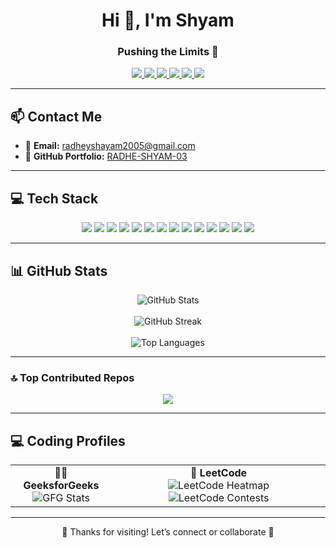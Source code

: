 <h1 align="center">Hi 👋, I'm Shyam</h1>
<h3 align="center">Pushing the Limits 🚀</h3>

<p align="center">
  <a href="https://github.com/RADHE-SHYAM-03" target="_blank">
    <img src="https://img.shields.io/badge/GitHub-RADHE--SHYAM--03-181717?style=for-the-badge&logo=github&logoColor=white" />
  </a>
  <a href="https://www.linkedin.com/in/radhe-shyam-6b5780236/" target="_blank">
    <img src="https://img.shields.io/badge/LinkedIn-Radhey%20Shyam-0077B5?style=for-the-badge&logo=linkedin&logoColor=white" />
  </a>
  <a href="https://instagram.com/sham_dravid_03" target="_blank">
    <img src="https://img.shields.io/badge/Instagram-sham__dravid__03-E4405F?style=for-the-badge&logo=instagram&logoColor=white" />
  </a>
  <a href="https://youtube.com/@unlocked_motivation" target="_blank">
    <img src="https://img.shields.io/badge/YouTube-Unlocked%20Motivation-FF0000?style=for-the-badge&logo=youtube&logoColor=white" />
  </a>
  <a href="mailto:radheyshayam2005@gmail.com" target="_blank">
    <img src="https://img.shields.io/badge/Email-radheyshayam2005@gmail.com-D14836?style=for-the-badge&logo=gmail&logoColor=white" />
  </a>
  <a href="https://www.leetcode.com/sham_dravid_03" target="_blank">
    <img src="https://img.shields.io/badge/LeetCode-sham__dravid__03-FFA116?style=for-the-badge&logo=leetcode&logoColor=black" />
  </a>
</p>

---

## 📫 Contact Me

- 📧 **Email:** radheyshayam2005@gmail.com  
- 💼 **GitHub Portfolio:** [RADHE-SHYAM-03](https://github.com/RADHE-SHYAM-03)

---

## 💻 Tech Stack

<p align="center">
  <img src="https://img.shields.io/badge/C++-00599C?style=for-the-badge&logo=c%2B%2B&logoColor=white"/>
  <img src="https://img.shields.io/badge/Java-ED8B00?style=for-the-badge&logo=openjdk&logoColor=white"/>
  <img src="https://img.shields.io/badge/JavaScript-323330?style=for-the-badge&logo=javascript&logoColor=F7DF1E"/>
  <img src="https://img.shields.io/badge/Python-3670A0?style=for-the-badge&logo=python&logoColor=ffdd54"/>
  <img src="https://img.shields.io/badge/React-20232a?style=for-the-badge&logo=react&logoColor=61DAFB"/>
  <img src="https://img.shields.io/badge/Node.js-6DA55F?style=for-the-badge&logo=node.js&logoColor=white"/>
  <img src="https://img.shields.io/badge/Express.js-404d59?style=for-the-badge&logo=express&logoColor=white"/>
  <img src="https://img.shields.io/badge/MySQL-4479A1?style=for-the-badge&logo=mysql&logoColor=white"/>
  <img src="https://img.shields.io/badge/Postman-FF6C37?style=for-the-badge&logo=postman&logoColor=white"/>
  <img src="https://img.shields.io/badge/Cordova-35434F?style=for-the-badge&logo=apache-cordova&logoColor=white"/>
  <img src="https://img.shields.io/badge/HTML5-E34F26?style=for-the-badge&logo=html5&logoColor=white"/>
  <img src="https://img.shields.io/badge/CSS3-1572B6?style=for-the-badge&logo=css3&logoColor=white"/>
  <img src="https://img.shields.io/badge/Netlify-00C7B7?style=for-the-badge&logo=netlify&logoColor=white"/>
  <img src="https://img.shields.io/badge/Canva-00C4CC?style=for-the-badge&logo=canva&logoColor=white"/>
</p>

---

## 📊 GitHub Stats

<p align="center">
  <img src="https://github-readme-stats.vercel.app/api?username=RADHE-SHYAM-03&theme=dark&show_icons=true&hide_border=false" alt="GitHub Stats" />
  <br/><br/>
  <img src="https://github-readme-streak-stats.herokuapp.com/?user=RADHE-SHYAM-03&theme=dark&hide_border=false" alt="GitHub Streak" />
  <br/><br/>
  <img src="https://github-readme-stats.vercel.app/api/top-langs/?username=RADHE-SHYAM-03&theme=dark&layout=compact&hide_border=false" alt="Top Languages" />
</p>

---

### 🔝 Top Contributed Repos
<p align="center">
  <img src="https://github-contributor-stats.vercel.app/api?username=RADHE-SHYAM-03&limit=5&theme=dark&combine_all_yearly_contributions=true" />
</p>

---

## 💻 Coding Profiles

<table align="center">
  <tr>
    <td align="center">
      <b>👨‍💻 GeeksforGeeks</b><br>
      <img src="https://geeks-for-geeks-stats-api.vercel.app/?userName=radheyshayam2005" alt="GFG Stats" />
    </td>
    <td align="center">
      <b>🧠 LeetCode</b><br>
      <img src="https://leetcard.jacoblin.cool/sham_dravid_03?theme=dark&ext=heatmap" alt="LeetCode Heatmap" />
      <img src="https://leetcard.jacoblin.cool/sham_dravid_03?ext=contest" alt="LeetCode Contests" />
    </td>
  </tr>
</table>

---


<p align="center">🏁 Thanks for visiting! Let’s connect or collaborate 🤝</p>
